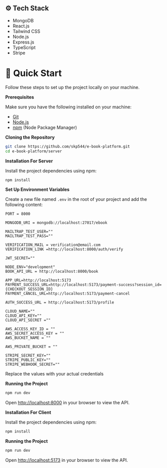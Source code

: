 ## <a name="tech-stack">⚙️ Tech Stack</a>

- MongoDB
- React.js
- Tailwind CSS
- Node.js
- Express.js
- TypeScript
- Stripe

# <a name="quick-start">🤸 Quick Start</a>

Follow these steps to set up the project locally on your machine.

**Prerequisites**

Make sure you have the following installed on your machine:

- [Git](https://git-scm.com/)
- [Node.js](https://nodejs.org/en)
- [npm](https://www.npmjs.com/) (Node Package Manager)

**Cloning the Repository**

```bash
git clone https://github.com/skp544/e-book-platform.git
cd e-book-platform/server
```

**Installation For Server**

Install the project dependencies using npm:

```bash
npm install
```

**Set Up Environment Variables**

Create a new file named `.env` in the root of your project and add the following content:

```env
PORT = 8000

MONGODB_URI = mongodb://localhost:27017/ebook

MAILTRAP_TEST_USER=""
MAILTRAP_TEST_PASS=""

VERIFICATION_MAIL = verification@email.com
VERIFICATION_LINK =http://localhost:8000/auth/verify

JWT_SECRET=""

NODE_ENV="development"
BOOK_API_URL = http://localhost:8000/book

APP_URL=http://localhost:5173
PAYMENT_SUCCESS_URL=http://localhost:5173/payment-success?session_id={CHECKOUT_SESSION_ID}
PAYMENT_CANCEL_URL=http://localhost:5173/payment-cancel

AUTH_SUCCESS_URL = http://localhost:5173/profile

CLOUD_NAME=""
CLOUD_API_KEY=""
CLOUD_API_SECRET =""

AWS_ACCESS_KEY_ID = ""
AWS_SECRET_ACCESS_KEY = ""
AWS_BUCKET_NAME = ""

AWS_PRIVATE_BUCKET = ""

STRIPE_SECRET_KEY=""
STRIPE_PUBLIC_KEY=""
STRIPE_WEBHOOK_SECRET=""
```

Replace the values with your actual credentials

**Running the Project**

```bash
npm run dev
```

Open [http://localhost:8000](http://localhost:8000) in your browser to view the API.

**Installation For Client**

Install the project dependencies using npm:

```bash
npm install
```

**Running the Project**

```bash
npm run dev
```

Open [http://localhost:5173](http://localhost:5173) in your browser to view the API.
